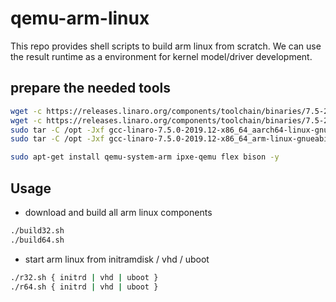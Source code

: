 # qemu-arm-linux

This repo provides shell scripts to build arm linux from scratch. We can use the result runtime as a environment for kernel model/driver development.

## prepare the needed tools
```bash
wget -c https://releases.linaro.org/components/toolchain/binaries/7.5-2019.12/aarch64-linux-gnu/gcc-linaro-7.5.0-2019.12-x86_64_aarch64-linux-gnu.tar.xz
wget -c https://releases.linaro.org/components/toolchain/binaries/7.5-2019.12/arm-linux-gnueabihf/gcc-linaro-7.5.0-2019.12-x86_64_arm-linux-gnueabihf.tar.xz
sudo tar -C /opt -Jxf gcc-linaro-7.5.0-2019.12-x86_64_aarch64-linux-gnu.tar.xz
sudo tar -C /opt -Jxf gcc-linaro-7.5.0-2019.12-x86_64_arm-linux-gnueabihf.tar.xz

sudo apt-get install qemu-system-arm ipxe-qemu flex bison -y
```

## Usage
- download and build all arm linux components
```bash
./build32.sh
./build64.sh
```

- start arm linux from initramdisk / vhd / uboot
```bash
./r32.sh { initrd | vhd | uboot }
./r64.sh { initrd | vhd | uboot }
 ```
